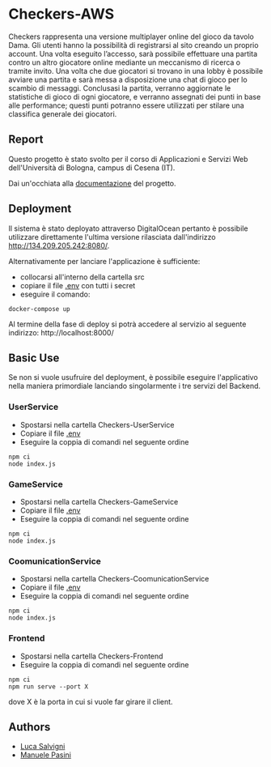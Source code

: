 # Checkers-AWS
Checkers rappresenta una versione multiplayer online del gioco da tavolo Dama.
Gli utenti hanno la possibilità di registrarsi al sito creando un proprio account.
Una volta eseguito l’accesso, sarà possibile effettuare una partita contro un altro giocatore online mediante un meccanismo di ricerca o tramite invito.
Una volta che due giocatori si trovano in una lobby è possibile avviare una partita e sarà messa a disposizione una chat di gioco per lo scambio di messaggi.
Conclusasi la partita, verranno aggiornate le statistiche di gioco di ogni giocatore, e verranno assegnati dei punti in base alle performance; questi punti potranno essere utilizzati per stilare una classifica generale dei giocatori.

## Report
Questo progetto è stato svolto per il corso di Applicazioni e Servizi Web dell'Università di Bologna, campus di Cesena (IT).

Dai un'occhiata alla [documentazione](https://github.com/Mosgheo/Checkers-AWS/blob/main/doc/Checkers_AWS.pdf) del progetto.

## Deployment
Il sistema è stato deployato attraverso DigitalOcean pertanto è possibile utilizzare direttamente l'ultima versione rilasciata dall'indirizzo http://134.209.205.242:8080/.

Alternativamente per lanciare l'applicazione è sufficiente:
*  collocarsi all'interno della cartella src 
*  copiare il file [.env](https://drive.google.com/file/d/1mG_XDa5Ea6PjOHELxn58vxGmSOxpSLv2/) con tutti i secret
*  eseguire il comando: 
<pre><code>docker-compose up</code></pre>
Al termine della fase di deploy si potrà accedere al servizio al seguente indirizzo: http://localhost:8000/

## Basic Use
Se non si vuole usufruire del deployment, è possibile eseguire l'applicativo nella maniera primordiale lanciando singolarmente i tre servizi del Backend.
### UserService
*  Spostarsi nella cartella Checkers-UserService
* Copiare il file [.env](https://drive.google.com/file/d/1lmgtsKn72Lre3753G40e_fq6SHvd5fL_/)
* Eseguire la coppia di comandi nel seguente ordine
<pre><code>npm ci
node index.js
</code></pre>
### GameService
* Spostarsi nella cartella Checkers-GameService
* Copiare il file [.env](https://drive.google.com/file/d/1KFrMwNvDbEUS12ECI_9ETeiFN_dhPuWm/)
* Eseguire la coppia di comandi nel seguente ordine
<pre><code>npm ci
node index.js
</code></pre>
### CoomunicationService
* Spostarsi nella cartella Checkers-CoomunicationService
* Copiare il file [.env](https://drive.google.com/file/d/1Yu7OgPrGOGBGMV70bkjkDd_bemcDqhEB/)
* Eseguire la coppia di comandi nel seguente ordine
<pre><code>npm ci
node index.js
</code></pre>
### Frontend
* Spostarsi nella cartella Checkers-Frontend
* Eseguire la coppia di comandi nel seguente ordine
<pre><code>npm ci
npm run serve --port X
</code></pre>
dove X è la porta in cui si vuole far girare il client.

## Authors
* [Luca Salvigni](https://github.com/Mosgheo)
* [Manuele Pasini](https://github.com/ManuelePasini)